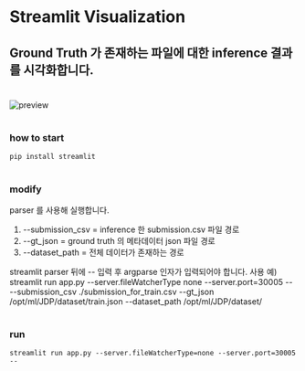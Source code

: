# Streamlit Visualization
## Ground Truth 가 존재하는 파일에 대한 inference 결과를 시각화합니다.
#
![preview](./images/preview.gif)  
#
### how to start
```
pip install streamlit
```
#
### modify
parser 를 사용해 실행합니다.
1. --submission_csv = inference 한 submission.csv 파일 경로
2. --gt_json = ground truth 의 메타데이터 json 파일 경로
3. --dataset_path = 전체 데이터가 존재하는 경로

streamlit parser 뒤에 -- 입력 후 argparse 인자가 입력되어야 합니다.
사용 예) streamlit run app.py --server.fileWatcherType none --server.port=30005 -- --submission_csv ./submission_for_train.csv --gt_json /opt/ml/JDP/dataset/train.json --dataset_path /opt/ml/JDP/dataset/
#
### run
```
streamlit run app.py --server.fileWatcherType=none --server.port=30005 --
```
